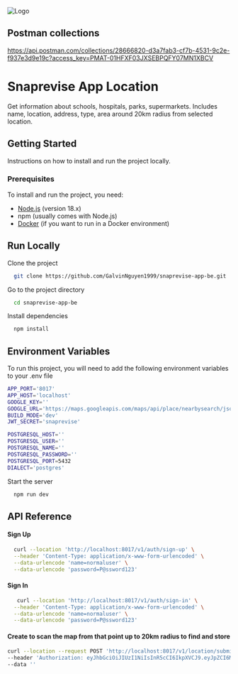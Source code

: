 ![Logo](https://mail.google.com/mail/u/0?ui=2&ik=5268df2d64&attid=0.1.1&permmsgid=msg-f:1782419210384915750&th=18bc6cd403d33d26&view=fimg&fur=ip&sz=s0-l75-ft&attbid=ANGjdJ-XsGEpN2hYdC7dzh9mgREl7OqhuTWwY0xgnTlZgAYPIHl1haB1jYvJnk4BLCLhfzq-l9Vbs-VnjmECA2VDTbqEg7_p8kGrIx0-KB0xGZaEp3-L0ktPsNcp6tQ&disp=emb)

## Postman collections
https://api.postman.com/collections/28666820-d3a7fab3-cf7b-4531-9c2e-f937e3d9e19c?access_key=PMAT-01HFXF03JXSEBPQFY07MN1XBCV

# Snaprevise App Location

Get information about schools, hospitals, parks, supermarkets. Includes name, location, address, type, area around 20km radius from selected location.
## Getting Started

Instructions on how to install and run the project locally.

### Prerequisites

To install and run the project, you need:

- [Node.js](https://nodejs.org/) (version 18.x)
- npm (usually comes with Node.js)
- [Docker](https://www.docker.com/) (if you want to run in a Docker environment)

## Run Locally

Clone the project

```bash
  git clone https://github.com/GalvinNguyen1999/snaprevise-app-be.git
```

Go to the project directory

```bash
  cd snaprevise-app-be
```

Install dependencies

```bash
  npm install
```


## Environment Variables

To run this project, you will need to add the following environment variables to your .env file
```bash
APP_PORT='8017'
APP_HOST='localhost'
GOOGLE_KEY=''
GOOGLE_URL='https://maps.googleapis.com/maps/api/place/nearbysearch/json'
BUILD_MODE='dev'
JWT_SECRET='snaprevise'

POSTGRESQL_HOST=''
POSTGRESQL_USER=''
POSTGRESQL_NAME=''
POSTGRESQL_PASSWORD=''
POSTGRESQL_PORT=5432
DIALECT='postgres'
```

Start the server

```bash
  npm run dev
```
## API Reference

#### Sign Up

```bash
  curl --location 'http://localhost:8017/v1/auth/sign-up' \
  --header 'Content-Type: application/x-www-form-urlencoded' \
  --data-urlencode 'name=normaluser' \
  --data-urlencode 'password=P@ssword123'
```

#### Sign In

```bash
   curl --location 'http://localhost:8017/v1/auth/sign-in' \
  --header 'Content-Type: application/x-www-form-urlencoded' \
  --data-urlencode 'name=normaluser' \
  --data-urlencode 'password=P@ssword123'
```
#### Create to scan the map from that point up to 20km radius to find and store

```bash
curl --location --request POST 'http://localhost:8017/v1/location/submit-location?location=45.45308100600694%2C%20-98.48384235878476' \
--header 'Authorization: eyJhbGciOiJIUzI1NiIsInR5cCI6IkpXVCJ9.eyJpZCI6MSwibmFtZSI6Im5vcm1hbHVzZXIiLCJyb2xlIjoidXNlciIsImlhdCI6MTcwMDczMTQyMSwiZXhwIjoxNzAwODE3ODIxfQ.fRnKXkFXRJqjFEck8NzjtqEIPaCvIGRNn1Z5tGeFlr0' \
--data ''
```
